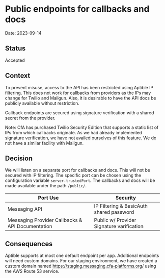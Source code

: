 # Public endpoints for callbacks and docs

Date: 2023-09-14

## Status

Accepted

## Context

To prevent misuse, access to the API has been restricted using Aptible IP filtering. This does not work
for callbacks from providers as the IPs may change for Twilio and Mailgun. Also, it is desirable
to have the API docs be publicly available without restriction.

Callback endpoints are secured using signature verification with a shared secret from the provider.

Note: CfA has purchased Twilio Security Edition that supports a static list of IPs from which callbacks originate. As we had already implemented
signature verification, we have not availed ourselves of this feature. We do not have a similar facility with Mailgun.

## Decision

We will listen on a separate port for callbacks and docs. This will not be secured with IP filtering.
The specific port can be chosen using the configuration variable `server.trustedPort`. The callbacks and docs will be
made available under the path `/public/`.

| Port Use | Security |
|-|-|
| Messaging API | IP Filtering & BasicAuth shared password |
| Messaging Provider Callbacks & API Documentation | Public w/ Provider Signature varification | 


## Consequences

Aptible supports at most one default endpoint per app. Additional endpoints will need custom domains.
For our staging environment, we have created a custom domain named https://staging.messaging.cfa-platforms.org/ using the AWS Route 53 service.
